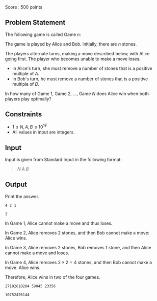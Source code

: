 Score : $500$ points

## Problem Statement

The following game is called Game $n$:

The game is played by Alice and Bob. Initially, there are $n$ stones.

The players alternate turns, making a move described below, with Alice going first. The player who becomes unable to make a move loses.

- In Alice's turn, she must remove a number of stones that is a positive multiple of $A$.
- In Bob's turn, he must remove a number of stones that is a positive multiple of $B$.

In how many of Game $1$, Game $2$, ..., Game $N$ does Alice win when both players play optimally?

## Constraints

- $1 \leq N ,A,B \leq 10^{18}$
- All values in input are integers.

## Input

Input is given from Standard Input in the following format:

> $N$ $A$ $B$

## Output

Print the answer.

```input1
4 2 1
```

```output1
2
```

In Game $1$, Alice cannot make a move and thus loses.

In Game $2$, Alice removes $2$ stones, and then Bob cannot make a move: Alice wins.

In Game $3$, Alice removes $2$ stones, Bob removes $1$ stone, and then Alice cannot make a move and loses.

In Game $4$, Alice removes $2 \times 2 = 4$ stones, and then Bob cannot make a move: Alice wins.

Therefore, Alice wins in two of the four games.

```input2
27182818284 59045 23356
```

```output2
10752495144
```